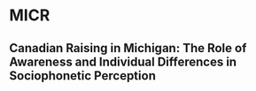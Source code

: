 # MICR
## Canadian Raising in Michigan: The Role of Awareness and Individual Differences in Sociophonetic Perception
